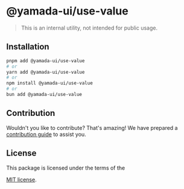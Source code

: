 # @yamada-ui/use-value

> This is an internal utility, not intended for public usage.

## Installation

```sh
pnpm add @yamada-ui/use-value
# or
yarn add @yamada-ui/use-value
# or
npm install @yamada-ui/use-value
# or
bun add @yamada-ui/use-value
```

## Contribution

Wouldn't you like to contribute? That's amazing! We have prepared a [contribution guide](https://github.com/yamada-ui/yamada-ui/blob/main/CONTRIBUTING.md) to assist you.

## License

This package is licensed under the terms of the

[MIT license](https://github.com/yamada-ui/yamada-ui/blob/main/LICENSE).
